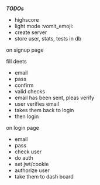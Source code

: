 **_TODOs_**

-   highscore
-   light mode :vomit_emoji:
-   create server
-   store user, stats, tests in db

on signup page

fill deets

-   email
-   pass
-   confirm
-   valid checks
-   email has been sent, pleas verify
-   user verifies email
-   takes them back to login
-   then login

on login page

-   email
-   pass
-   check user
-   do auth
-   set jwt/cookie
-   authorize user
-   take them to dash board
